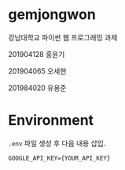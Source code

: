 # gemjongwon
강남대학교 파이썬 웹 프로그래밍 과제

201904128 홍윤기

201904065 오세현

201984020 유용준

# Environment
`.env` 파일 생성 후 다음 내용 삽입.
```
GOOGLE_API_KEY={YOUR_API_KEY}
```